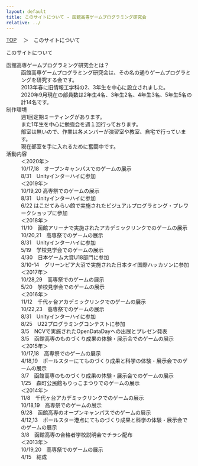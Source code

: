 ```yaml
---
layout: default
title: このサイトについて - 函館高専ゲームプログラミング研究会
relative: ../
---
```

<div class="content">
<div class="main">

<p class="bread">
<a href="../">TOP</a>
　＞　このサイトについて
</p>

<p class="title">
このサイトについて
</p>

<dl>

<dt>函館高専ゲームプログラミング研究会とは？</dt>

<dd>
函館高専ゲームプログラミング研究会は、その名の通りゲームプログラミングを研究する会です。<br>
2013年春に旧情報工学科の2、3年生を中心に設立されました。<br>
2020年9月現在の部員数は2年生4名、3年生2名、4年生3名、5年生5名の計14名です。
</dd>

<dt>制作環境</dt>

<dd>
週1回定期ミーティングがあります。<br>
また1年生を中心に勉強会を週１回行っております。<br>
部室は無いので、作業は各メンバーが演習室や教室、自宅で行っています。<br>
現在部室を手に入れるために奮闘中です。
</dd>

<dt>活動内容</dt>

<dd>
＜2020年＞<br>
10/17,18　オープンキャンパスでのゲームの展示<br>
8/31　Unityインターハイに参加
</dd>


<dd>
＜2019年＞<br>
10/19,20 高専祭でのゲームの展示<br>
8/31　Unityインターハイに参加<br>
6/22 はこだてみらい館で実施されたビジュアルプログラミング・プレワークショップに参加
</dd>


<dd>
＜2018年＞<br>
11/10　函館アリーナで実施されたアカデミックリンクでのゲームの展示<br>
10/20,21　高専祭でのゲームの展示<br>
8/31　Unityインターハイに参加<br>
5/19　学校見学会でのゲームの展示<br>
4/30　日本ゲーム大賞U18部門に参加<br>
3/10-14　グリーンピア大沼で実施された日本タイ国際ハッカソンに参加<br>
</dd>

<dd>
＜2017年＞<br>
10/28,29　高専祭でのゲームの展示<br>
5/20　学校見学会でのゲームの展示<br>
</dd>

<dd>
＜2016年＞<br>
11/12　千代ヶ台アカデミックリンクでのゲームの展示<br>
10/22,23　高専祭でのゲームの展示<br>
8/31　Unityインターハイに参加<br>
8/25　U22プログラミングコンテストに参加<br>
3/5　NCVで実施されたOpenDataDayへの出展とプレゼン発表<br>
3/5　函館高専のものづくり成果の体験・展示会でのゲームの展示<br>
</dd>

<dd>
＜2015年＞<br>
10/17,18　高専祭でのゲームの展示<br>
4/18,19　ポールスターにてものづくり成果と科学の体験・展示会でのゲームの展示<br>
3/7　函館高専のものづくり成果の体験・展示会でのゲームの展示<br>
1/25　森町公民館もりっこまつりでのゲームの展示<br>
</dd>

<dd>
＜2014年＞<br>
11/8　千代ヶ台アカデミックリンクでのゲームの展示<br>
10/18,19　高専祭でのゲームの展示<br>
9/28　函館高専のオープンキャンパスでのゲームの展示<br>
4/12,13　ポールスター港点にてものづくり成果と科学の体験・展示会でのゲームの展示<br>
3/8　函館高専の合格者学校説明会でチラシ配布
</dd>

<dd>
＜2013年＞<br>
10/19,20　高専祭でのゲームの展示<br>
4/15　結成
</dd>

</dl>

</div>
</div>
